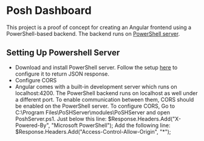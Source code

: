 # Posh Dashboard

This project is a proof of concept for creating an Angular frontend using a PowerShell-based backend. The backend
runs on [PowerShell server](http://www.poshserver.net/).

## Setting Up Powershell Server
* Download and install PowerShell server. Follow the setup [here](https://www.automatedops.com/blog/2013/09/03/angular-posh/) to configure it to return JSON response.
*  Configure CORS
  *  Angular comes with a built-in development server which runs on localhost:4200. The PowerShell backend
  runs on localhost as well under a different port. To enable communication between them, CORS should be 
  enabled on the PowerShell server. To configure CORS, 
  Go to C:\Program Files\PoSHServer\modules\PoSHServer and open PoshServer.ps1. 
  Just below this line:
  $Response.Headers.Add("X-Powered-By", "Microsoft PowerShell");
  Add the following line:
  $Response.Headers.Add("Access-Control-Allow-Origin", "*");
